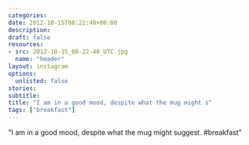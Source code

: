 ```yaml
---
categories:
date: 2012-10-15T08:22:40+00:00
description:
draft: false
resources:
- src: 2012-10-15_08-22-40_UTC.jpg
  name: "header"
layout: instagram
options:
  unlisted: false
stories:
subtitle:
title: "I am in a good mood, despite what the mug might s"
tags: ["breakfast"]
---
```


"I am in a good mood, despite what the mug might suggest. #breakfast"

